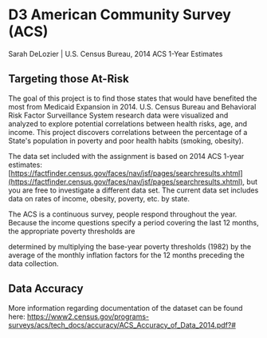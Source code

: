 # D3 American Community Survey (ACS) 

Sarah DeLozier | U.S. Census Bureau, 2014 ACS 1-Year Estimates

## Targeting those At-Risk

The goal of this project is to find those states that would have benefited the most from Medicaid Expansion in 2014. U.S. Census Bureau and Behavioral Risk Factor Surveillance System research data were visualized and analyzed to explore potential correlations between health risks, age, and income. This project discovers correlations between the percentage of a State's population in poverty and poor health habits (smoking, obesity).

The data set included with the assignment is based on 2014 ACS 1-year estimates: [https://factfinder.census.gov/faces/nav/jsf/pages/searchresults.xhtml](https://factfinder.census.gov/faces/nav/jsf/pages/searchresults.xhtml), but you are free to investigate a different data set. The current data set includes data on rates of income, obesity, poverty, etc. by state. 

The ACS is a continuous survey, people respond throughout the year. Because the income questions specify a period covering the last 12 months, the appropriate poverty thresholds are

determined by multiplying the base-year poverty thresholds (1982) by the average of the monthly inflation factors for the 12 months preceding the data collection. 

## Data Accuracy

More information regarding documentation of the dataset can be found here: https://www2.census.gov/programs-surveys/acs/tech_docs/accuracy/ACS_Accuracy_of_Data_2014.pdf?#
